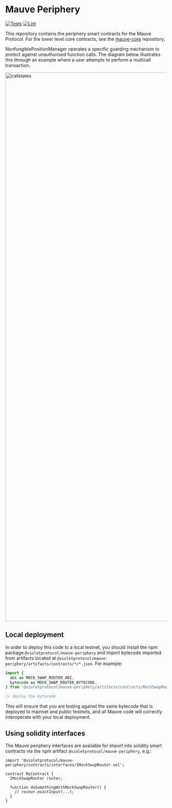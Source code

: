 # Mauve Periphery

<!-- TODO: TO UPDATE -->

[![Tests](https://github.com/violetprotocol/mauve-periphery/workflows/Tests/badge.svg)](https://github.com/violetprotocol/mauve-periphery/actions?query=workflow%3ATests)
[![Lint](https://github.com/violetprotocol/mauve-periphery/workflows/Lint/badge.svg)](https://github.com/violetprotocol/mauve-periphery/actions?query=workflow%3ALint)

This repository contains the periphery smart contracts for the Mauve Protocol.
For the lower level core contracts, see the [mauve-core](https://github.com/violetprotocol/mauve-core)
repository.

NonfungiblePositionManager operates a specific guarding mechanism to protect against unauthorised function calls. The diagram below illustrates this through an example where a user attempts to perform a multicall transaction.

<img width="1713" alt="callstates" src="https://user-images.githubusercontent.com/89014495/236201268-fc618b4b-2de5-421a-bb3d-598aadc96a1b.png">

## Local deployment

In order to deploy this code to a local testnet, you should install the npm package
`@violetprotocol/mauve-periphery`
and import bytecode imported from artifacts located at
`@violetprotocol/mauve-periphery/artifacts/contracts/*/*.json`.
For example:

```typescript
import {
  abi as MOCK_SWAP_ROUTER_ABI,
  bytecode as MOCK_SWAP_ROUTER_BYTECODE,
} from '@violetprotocol/mauve-periphery/artifacts/contracts/MockSwapRouter.sol/MockSwapRouter.json'

// deploy the bytecode
```

This will ensure that you are testing against the same bytecode that is deployed to
mainnet and public testnets, and all Mauve code will correctly interoperate with
your local deployment.

## Using solidity interfaces

The Mauve periphery interfaces are available for import into solidity smart contracts
via the npm artifact `@violetprotocol/mauve-periphery`, e.g.:

```solidity
import '@violetprotocol/mauve-periphery/contracts/interfaces/IMockSwapRouter.sol';

contract MyContract {
  IMockSwapRouter router;

  function doSomethingWithMockSwapRouter() {
    // router.exactInput(...);
  }
}

```
